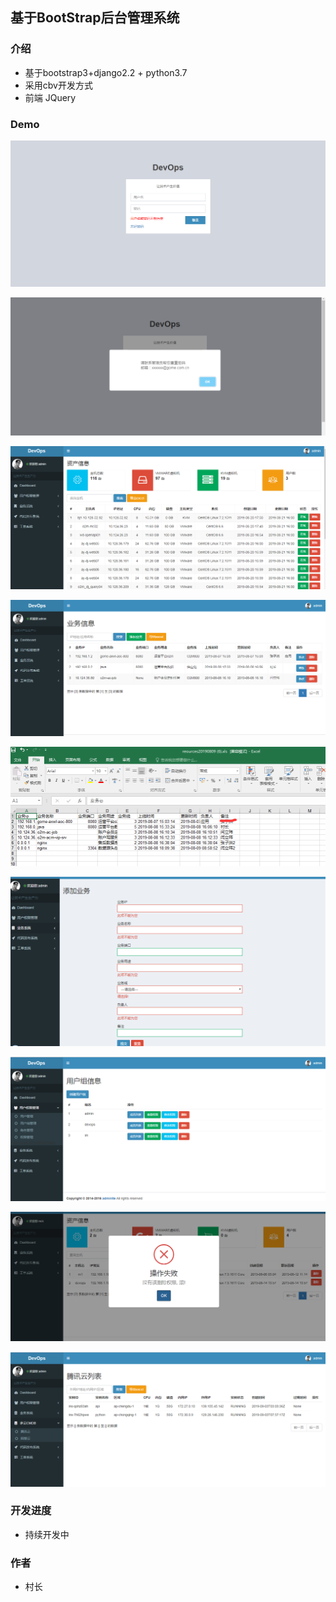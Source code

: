 ## 基于BootStrap后台管理系统

### 介绍

- 基于bootstrap3+django2.2 + python3.7
- 采用cbv开发方式
- 前端 JQuery


### Demo

![image](img/login.png)

![image](img/valid.png)

![image](img/status.png)

![image](img/分页.png)

![image](img/excel.png)

![image](img/valid_bussiness.png)

![image](img/group.png)

![image](img/permission.png)

![image](img/tencent.png)
### 开发进度

- 持续开发中

### 作者

- 村长